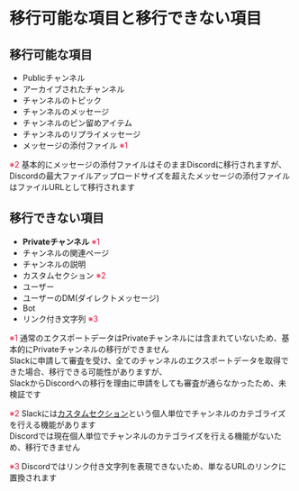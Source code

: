 # 移行可能な項目と移行できない項目

## 移行可能な項目

- Publicチャンネル
- アーカイブされたチャンネル
- チャンネルのトピック
- チャンネルのメッセージ
- チャンネルのピン留めアイテム
- チャンネルのリプライメッセージ
- メッセージの添付ファイル <span style="color:crimson;">※1</span>

<span style="color:crimson;">※2</span> 基本的にメッセージの添付ファイルはそのままDiscordに移行されますが、  
Discordの最大ファイルアップロードサイズを超えたメッセージの添付ファイルはファイルURLとして移行されます  

## 移行できない項目

- **Privateチャンネル** <span style="color:crimson;">※1</span>
- チャンネルの関連ページ
- チャンネルの説明
- カスタムセクション <span style="color:crimson;">※2</span>
- ユーザー
- ユーザーのDM(ダイレクトメッセージ)
- Bot
- リンク付き文字列 <span style="color:crimson;">※3</span>

<span style="color:crimson;">※1</span> 通常のエクスポートデータはPrivateチャンネルには含まれていないため、基本的にPrivateチャンネルの移行ができません  
Slackに申請して審査を受け、全てのチャンネルのエクスポートデータを取得できた場合、移行できる可能性がありますが、  
SlackからDiscordへの移行を理由に申請をしても審査が通らなかったため、未検証です  

<span style="color:crimson;">※2</span> Slackには[カスタムセクション](https://slack.com/intl/ja-jp/help/articles/360043207674-%E3%82%AB%E3%82%B9%E3%82%BF%E3%83%A0%E3%82%BB%E3%82%AF%E3%82%B7%E3%83%A7%E3%83%B3%E3%82%92%E4%BD%BF%E7%94%A8%E3%81%97%E3%81%A6%E3%82%B5%E3%82%A4%E3%83%89%E3%83%90%E3%83%BC%E3%82%92%E6%95%B4%E7%90%86%E3%81%99%E3%82%8B)という個人単位でチャンネルのカテゴライズを行える機能があります  
Discordでは現在個人単位でチャンネルのカテゴライズを行える機能がないため、移行できません  

<span style="color:crimson;">※3</span> Discordではリンク付き文字列を表現できないため、単なるURLのリンクに置換されます  
